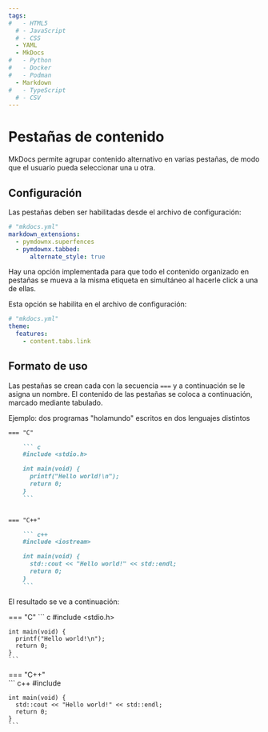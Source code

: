 ```yaml
---
tags:
#   - HTML5
  # - JavaScript
  # - CSS
  - YAML
  - MkDocs
#   - Python
#   - Docker
#   - Podman
  - Markdown
#   - TypeScript
  # - CSV
---
```


# Pestañas de contenido

MkDocs permite agrupar contenido alternativo en varias pestañas, de modo que el usuario pueda seleccionar una u otra.



## Configuración

Las pestañas deben ser habilitadas desde el archivo de configuración:

```yaml
# "mkdocs.yml"
markdown_extensions:
  - pymdownx.superfences
  - pymdownx.tabbed:
      alternate_style: true
```

Hay una opción implementada para que todo el contenido organizado en pestañas se mueva a la misma etiqueta en simultáneo al hacerle click a una de ellas.

Esta opción se habilita en el archivo de configuración:
```yaml
# "mkdocs.yml"
theme:
  features:
    - content.tabs.link
```


## Formato de uso

Las pestañas se crean cada con la secuencia `===` y a continuación se le asigna un nombre. El contenido de las pestañas se coloca a continuación, marcado mediante tabulado.

Ejemplo: dos programas "holamundo" escritos en dos lenguajes distintos


``` md title="Formato de Pestañas" hl_lines="1 13"
=== "C" 

    ``` c
    #include <stdio.h>

    int main(void) {
      printf("Hello world!\n");
      return 0;
    }
    ```


=== "C++"   

    ``` c++
    #include <iostream>

    int main(void) {
      std::cout << "Hello world!" << std::endl;
      return 0;
    }
    ```
```

El resultado se ve a continuación:

=== "C" 
    <!-- Bloque de contenido -->
    ``` c
    #include <stdio.h>

    int main(void) {
      printf("Hello world!\n");
      return 0;
    }
    ```


=== "C++"   
    <!-- Bloque de contenido -->
    ``` c++
    #include <iostream>

    int main(void) {
      std::cout << "Hello world!" << std::endl;
      return 0;
    }
    ```

